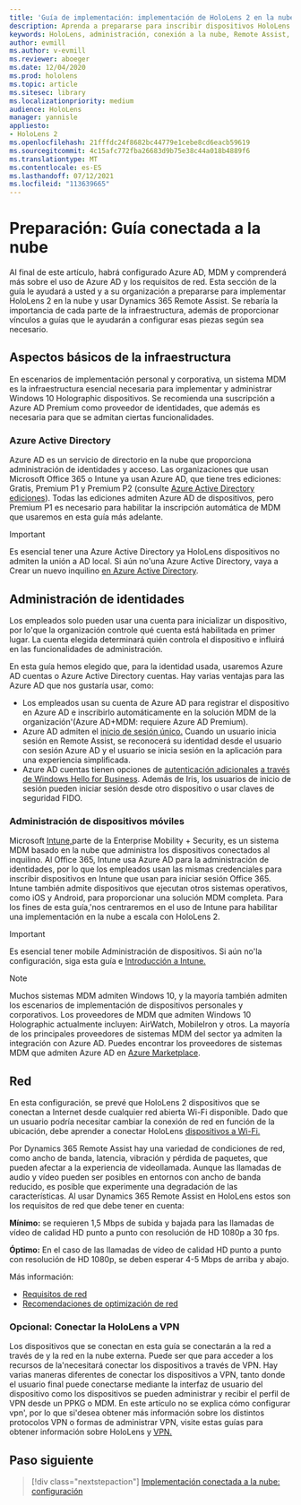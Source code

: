 ```yaml
---
title: 'Guía de implementación: implementación de HoloLens 2 en la nube a escala con Remote Assist- Preparación'
description: Aprenda a prepararse para inscribir dispositivos HoloLens a través de una red conectada a la nube mediante Azure Active Directory y administración de identidades.
keywords: HoloLens, administración, conexión a la nube, Remote Assist, AAD, Azure AD, MDM, Mobile Administración de dispositivos
author: evmill
ms.author: v-evmill
ms.reviewer: aboeger
ms.date: 12/04/2020
ms.prod: hololens
ms.topic: article
ms.sitesec: library
ms.localizationpriority: medium
audience: HoloLens
manager: yannisle
appliesto:
- HoloLens 2
ms.openlocfilehash: 21fffdc24f8682bc44779e1cebe8cd6eacb59619
ms.sourcegitcommit: 4c15afc772fba26683d9b75e38c44a018b4889f6
ms.translationtype: MT
ms.contentlocale: es-ES
ms.lasthandoff: 07/12/2021
ms.locfileid: "113639665"
---
```

# <a name="prepare---cloud-connected-guide"></a>Preparación: Guía conectada a la nube

Al final de este artículo, habrá configurado Azure AD, MDM y comprenderá más sobre el uso de Azure AD y los requisitos de red. Esta sección de la guía le ayudará a usted y a su organización a prepararse para implementar HoloLens 2 en la nube y usar Dynamics 365 Remote Assist. Se rebaría la importancia de cada parte de la infraestructura, además de proporcionar vínculos a guías que le ayudarán a configurar esas piezas según sea necesario.

## <a name="infrastructure-essentials"></a>Aspectos básicos de la infraestructura

En escenarios de implementación personal y corporativa, un sistema MDM es la infraestructura esencial necesaria para implementar y administrar Windows 10 Holographic dispositivos. Se recomienda una suscripción a Azure AD Premium como proveedor de identidades, que además es necesaria para que se admitan ciertas funcionalidades.

### <a name="azure-active-directory"></a>Azure Active Directory

Azure AD es un servicio de directorio en la nube que proporciona administración de identidades y acceso. Las organizaciones que usan Microsoft Office 365 o Intune ya usan Azure AD, que tiene tres ediciones: Gratis, Premium P1 y Premium P2 (consulte [Azure Active Directory ediciones](https://azure.microsoft.com/documentation/articles/active-directory-editions)). Todas las ediciones admiten Azure AD de dispositivos, pero Premium P1 es necesario para habilitar la inscripción automática de MDM que usaremos en esta guía más adelante.

> [!IMPORTANT]
> Es esencial tener una Azure Active Directory ya HoloLens dispositivos no admiten la unión a AD local. Si aún no&#39;una Azure Active Directory, vaya a Crear un nuevo inquilino [en Azure Active Directory](/azure/active-directory/fundamentals/active-directory-access-create-new-tenant).

## <a name="identity-management"></a>Administración de identidades

Los empleados solo pueden usar una cuenta para inicializar un dispositivo, por lo&#39;que la organización controle qué cuenta está habilitada en primer lugar. La cuenta elegida determinará quién controla el dispositivo e influirá en las funcionalidades de administración.

En esta guía hemos elegido [](/hololens/hololens-identity) que, para la identidad usada, usaremos Azure AD cuentas o Azure Active Directory cuentas. Hay varias ventajas para las Azure AD que nos gustaría usar, como:

- Los empleados usan su cuenta de Azure AD para registrar el dispositivo en Azure AD e inscribirlo automáticamente en la solución MDM de la organización&#39;(Azure AD+MDM: requiere Azure AD Premium).
- Azure AD admiten el [inicio de sesión único.](/azure/active-directory/manage-apps/what-is-single-sign-on) Cuando un usuario inicia sesión en Remote Assist, se reconocerá su identidad desde el usuario con sesión Azure AD y el usuario se inicia sesión en la aplicación para una experiencia simplificada.
- Azure AD cuentas tienen opciones de [autenticación adicionales](/hololens/hololens-identity) [a través de Windows Hello for Business](/windows/security/identity-protection/hello-for-business/hello-identity-verification). Además de Iris, los usuarios de inicio de sesión pueden iniciar sesión desde otro dispositivo o usar claves de seguridad FIDO.

### <a name="mobile-device-management"></a>Administración de dispositivos móviles

Microsoft [Intune,](/mem/intune/fundamentals/what-is-intune)parte de la Enterprise Mobility + Security, es un sistema MDM basado en la nube que administra los dispositivos conectados al inquilino. Al Office 365, Intune usa Azure AD para la administración de identidades, por lo que los empleados usan las mismas credenciales para inscribir dispositivos en Intune que usan para iniciar sesión Office 365. Intune también admite dispositivos que ejecutan otros sistemas operativos, como iOS y Android, para proporcionar una solución MDM completa. Para los fines de esta guía,&#39;nos centraremos en el uso de Intune para habilitar una implementación en la nube a escala con HoloLens 2.

> [!IMPORTANT]
> Es esencial tener mobile Administración de dispositivos. Si aún no&#39;la configuración, siga esta guía e [Introducción a Intune.](/mem/intune/fundamentals/free-trial-sign-up)

> [!NOTE]
> Muchos sistemas MDM admiten Windows 10, y la mayoría también admiten los escenarios de implementación de dispositivos personales y corporativos. Los proveedores de MDM que admiten Windows 10 Holographic actualmente incluyen: AirWatch, MobileIron y otros. La mayoría de los principales proveedores de sistemas MDM del sector ya admiten la integración con Azure AD. Puedes encontrar los proveedores de sistemas MDM que admiten Azure AD en [Azure Marketplace](https://azure.microsoft.com/marketplace/).

## <a name="network"></a>Red

En esta configuración, se prevé que HoloLens 2 dispositivos que se conectan a Internet desde cualquier red abierta Wi-Fi disponible. Dado que un usuario podría necesitar cambiar la conexión de red en función de la ubicación, debe aprender a conectar HoloLens [dispositivos a Wi-Fi.](/hololens/hololens-network)

Por Dynamics 365 Remote Assist hay una variedad de condiciones de red, como ancho de banda, latencia, vibración y pérdida de paquetes, que pueden afectar a la experiencia de videollamada. Aunque las llamadas de audio y vídeo pueden ser posibles en entornos con ancho de banda reducido, es posible que experimente una degradación de las características. Al usar Dynamics 365 Remote Assist en HoloLens estos son los requisitos de red que debe tener en cuenta:

**Mínimo:** se requieren 1,5 Mbps de subida y bajada para las llamadas de vídeo de calidad HD punto a punto con resolución de HD 1080p a 30 fps.

**Óptimo:** En el caso de las llamadas de vídeo de calidad HD punto a punto con resolución de HD 1080p, se deben esperar 4-5 Mbps de arriba y abajo.

Más información:

- [Requisitos de red](/dynamics365/mixed-reality/remote-assist/requirements#network-requirements)
- [Recomendaciones de optimización de red](/dynamics365/mixed-reality/remote-assist/requirements#dynamics-365-remote-assist-hololens)

### <a name="optional-connect-your-hololens-to-vpn"></a>Opcional: Conectar la HoloLens a VPN

Los dispositivos que se conectan en esta guía se conectarán a la red a través de y la red en la nube externa. Puede ser que para acceder a los recursos de la&#39;necesitará conectar los dispositivos a través de VPN. Hay varias maneras diferentes de conectar los dispositivos a VPN, tanto donde el usuario final puede conectarse mediante la interfaz de usuario del dispositivo como los dispositivos se pueden administrar y recibir el perfil de VPN desde un PPKG o MDM. En este artículo no se explica cómo configurar vpn&#39;, por lo que si&#39;desea obtener más información sobre los distintos protocolos VPN o formas de administrar VPN, visite estas guías para obtener información sobre HoloLens y [VPN.](/hololens/hololens-network#vpn)

## <a name="next-step"></a>Paso siguiente

> [!div class="nextstepaction"]
> [Implementación conectada a la nube: configuración](hololens2-cloud-connected-configure.md)
